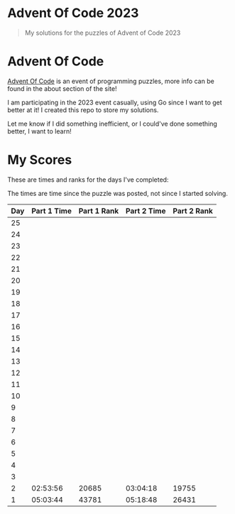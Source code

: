 # Advent Of Code 2023

> My solutions for the puzzles of Advent of Code 2023

# Advent Of Code

[Advent Of Code](https://adventofcode.com/2023) is an event of programming puzzles, more info can be found in the about section of the site!

I am participating in the 2023 event casually, using Go since I want to get better at it! I created this repo to store my solutions.

Let me know if I did something inefficient, or I could've done something better, I want to learn!

# My Scores

These are times and ranks for the days I've completed:

The times are time since the puzzle was posted, not since I started solving.

| Day | Part 1 Time | Part 1 Rank | Part 2 Time | Part 2 Rank |
|-----|-------------|-------------|-------------|-------------|
| 25  |             |             |             |             |
| 24  |             |             |             |             |
| 23  |             |             |             |             |
| 22  |             |             |             |             |
| 21  |             |             |             |             |
| 20  |             |             |             |             |
| 19  |             |             |             |             |
| 18  |             |             |             |             |
| 17  |             |             |             |             |
| 16  |             |             |             |             |
| 15  |             |             |             |             |
| 14  |             |             |             |             |
| 13  |             |             |             |             |
| 12  |             |             |             |             |
| 11  |             |             |             |             |
| 10  |             |             |             |             |
| 9   |             |             |             |             |
| 8   |             |             |             |             |
| 7   |             |             |             |             |
| 6   |             |             |             |             |
| 5   |             |             |             |             |
| 4   |             |             |             |             |
| 3   |             |             |             |             |
| 2   | 02:53:56    | 20685       | 03:04:18    | 19755       |
| 1   | 05:03:44    | 43781       | 05:18:48    | 26431       |

